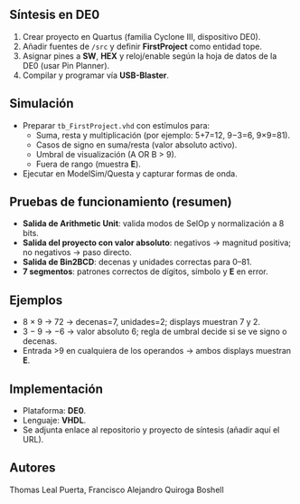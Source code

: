 
## Síntesis en DE0
1. Crear proyecto en Quartus (familia Cyclone III, dispositivo DE0).
2. Añadir fuentes de `/src` y definir **FirstProject** como entidad tope.
3. Asignar pines a **SW**, **HEX** y reloj/enable según la hoja de datos de la DE0 (usar Pin Planner).
4. Compilar y programar vía **USB-Blaster**.

## Simulación
- Preparar `tb_FirstProject.vhd` con estímulos para:
  - Suma, resta y multiplicación (por ejemplo: 5+7=12, 9−3=6, 9×9=81).
  - Casos de signo en suma/resta (valor absoluto activo).
  - Umbral de visualización (A OR B > 9).
  - Fuera de rango (muestra **E**).
- Ejecutar en ModelSim/Questa y capturar formas de onda.

## Pruebas de funcionamiento (resumen)
- **Salida de Arithmetic Unit**: valida modos de SelOp y normalización a 8 bits.
- **Salida del proyecto con valor absoluto**: negativos → magnitud positiva; no negativos → paso directo.
- **Salida de Bin2BCD**: decenas y unidades correctas para 0–81.
- **7 segmentos**: patrones correctos de dígitos, símbolo y **E** en error.

## Ejemplos
- 8 × 9 → 72 → decenas=7, unidades=2; displays muestran 7 y 2.
- 3 − 9 → −6 → valor absoluto 6; regla de umbral decide si se ve signo o decenas.
- Entrada >9 en cualquiera de los operandos → ambos displays muestran **E**.

## Implementación
- Plataforma: **DE0**.
- Lenguaje: **VHDL**.
- Se adjunta enlace al repositorio y proyecto de síntesis (añadir aquí el URL).


## Autores
Thomas Leal Puerta, Francisco Alejandro Quiroga Boshell
